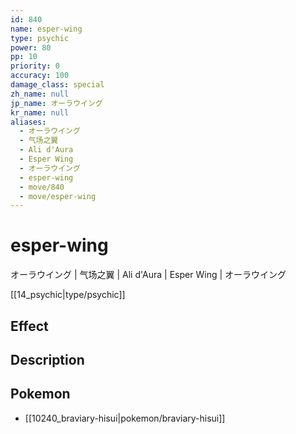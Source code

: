 ```yaml
---
id: 840
name: esper-wing
type: psychic
power: 80
pp: 10
priority: 0
accuracy: 100
damage_class: special
zh_name: null
jp_name: オーラウイング
kr_name: null
aliases:
  - オーラウイング
  - 气场之翼
  - Ali d'Aura
  - Esper Wing
  - オーラウイング
  - esper-wing
  - move/840
  - move/esper-wing
---
```

# esper-wing
    
オーラウイング | 气场之翼 | Ali d'Aura | Esper Wing | オーラウイング

[[14_psychic|type/psychic]]

## Effect



## Description



## Pokemon

- [[10240_braviary-hisui|pokemon/braviary-hisui]]

